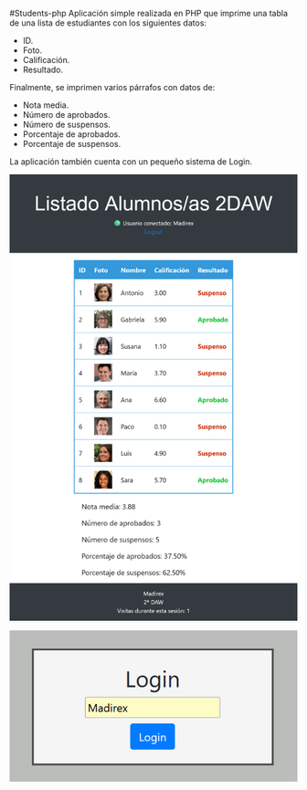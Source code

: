 #Students-php
Aplicación simple realizada en PHP que imprime una tabla de una lista de estudiantes con los siguientes datos:
- ID.
- Foto.
- Calificación.
- Resultado.

Finalmente, se imprimen varios párrafos con datos de:
- Nota media.
- Número de aprobados.
- Número de suspensos.
- Porcentaje de aprobados.
- Porcentaje de suspensos.


La aplicación también cuenta con un pequeño sistema de Login.


<p align="center">
  <img src="/images/page.png"/>
</p>

<p align="center">
  <img src="/images/login.png"/>
</p>
